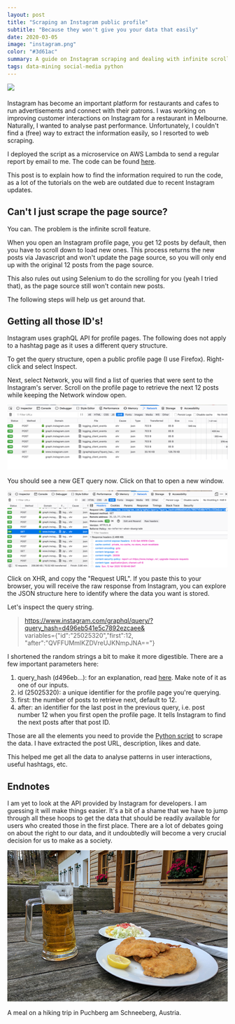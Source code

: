 ```yaml
---
layout: post
title: "Scraping an Instagram public profile"
subtitle: "Because they won't give you your data that easily"
date: 2020-03-05
image: "instagram.png"
color: "#3d61ac"
summary: A guide on Instagram scraping and dealing with infinite scroll.
tags: data-mining social-media python
---
```

![](/assets/images/pancake1.png)
<br/> <br/>
Instagram has become an important platform for restaurants and cafes to run advertisements and connect with their patrons. I was working on improving customer interactions on Instagram for a restaurant in Melbourne. Naturally, I wanted to analyse past performance. Unfortunately, I couldn't find a (free) way to extract the information easily, so I resorted to web scraping.

I deployed the script as a microservice on AWS Lambda to send a regular report by email to me. The code can be found [here](https://github.com/tri47/instaScraper).

This post is to explain how to find the information required to run the code, as a lot of the tutorials on the web are outdated due to recent Instagram updates.

## Can't I just scrape the page source?
You can. The problem is the infinite scroll feature.

When you open an Instagram profile page, you get 12 posts by default, then you have to scroll down to load new ones. This process returns the new posts via Javascript and won't update the page source, so you will only end up with the original 12 posts from the page source. 

This also rules out using Selenium to do the scrolling for you (yeah I tried that), as the page source still won't contain new posts.

The following steps will help us get around that.

## Getting all those ID's! 
Instagram uses graphQL API for profile pages. The following does not apply to a hashtag page as it uses a different query structure.

To get the query structure, open a public profile page (I use Firefox). Right-click and select Inspect.

Next, select Network, you will find a list of queries that were sent to the Instagram's server. Scroll on the profile page to retrieve the next 12 posts while keeping the Network window open.

![screenshot](/assets/images/scrape1.png)

You should see a new GET query now. Click on that to open a new window. 

![screenshot](/assets/images/scrape2.png)

Click on XHR, and copy the "Request URL". If you paste this to your browser, you will receive the raw response from Instagram, you can explore the JSON structure here to identify where the data you want is stored.

Let's inspect the query string.

> https://www.instagram.com/graphql/query/?query_hash=d496eb541e5c7892ezcaee&  
>variables={"id":"25025320","first":12,
"after":"QVFFUMmlKZDVreUJKNmpJNA=="}

I shortened the random strings a bit to make it more digestible. There are a few important parameters here:

1. query_hash (d496eb...): for an explanation, read [here](https://stackoverflow.com/questions/54238696/what-is-query-hash-in-instagram). Make note of it as one of our inputs.
2. id (25025320): a unique identifier for the profile page you're querying.
3. first: the number of posts to retrieve next, default to 12.
4. after: an identifier for the last post in the previous query, i.e. post number 12 when you first open the profile page. It tells Instagram to find the next posts after that post ID.

Those are all the elements you need to provide the [Python script](https://github.com/tri47/instaScraper) to scrape the data. I have extracted the post URL, description, likes and date.

This helped me get all the data to analyse patterns in user interactions, useful hashtags, etc.

## Endnotes
I am yet to look at the API provided by Instagram for developers. I am guessing it will make things easier. It's a bit of a shame that we have to jump through all these hoops to get the data that should be readily available for users who created those in the first place. There are a lot of debates going on about the right to our data, and it undoubtedly will become a very crucial decision for us to make as a society.

![](/assets/images/vienna_meal.jpg)

 <p class= 'image-caption'>A meal on a hiking trip in Puchberg am Schneeberg, Austria. </p>






